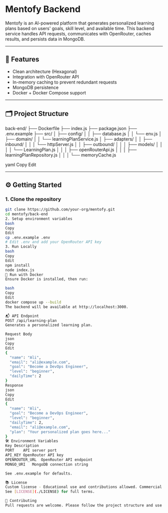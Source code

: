 # Mentofy Backend

Mentofy is an AI-powered platform that generates personalized learning plans based on users' goals, skill level, and available time. This backend service handles API requests, communicates with OpenRouter, caches results, and persists data in MongoDB.

---

## 🚀 Features

- Clean architecture (Hexagonal)
- Integration with OpenRouter API
- In-memory caching to prevent redundant requests
- MongoDB persistence
- Docker + Docker Compose support

---

## 🗂️ Project Structure

back-end/
├── Dockerfile
├── index.js
├── package.json
├── .env.example
├── src/
│ ├── config/
│ │ ├── database.js
│ │ └── env.js
│ ├── domain/
│ │ └── learningPlanService.js
│ ├── adapters/
│ │ ├── inbound/
│ │ │ └── httpServer.js
│ │ ├── outbound/
│ │ │ ├── models/
│ │ │ │ └── LearningPlan.js
│ │ │ ├── openRouterApi.js
│ │ │ ├── learningPlanRepository.js
│ │ │ └── memoryCache.js

yaml
Copy
Edit

---

## ⚙️ Getting Started

### 1. Clone the repository

```bash
git clone https://github.com/your-org/mentofy.git
cd mentofy/back-end
2. Setup environment variables
bash
Copy
Edit
cp .env.example .env
# Edit .env and add your OpenRouter API key
3. Run Locally
bash
Copy
Edit
npm install
node index.js
🐳 Run with Docker
Ensure Docker is installed, then run:

bash
Copy
Edit
docker compose up --build
The backend will be available at http://localhost:3000.

📬 API Endpoint
POST /api/learning-plan
Generates a personalized learning plan.

Request Body
json
Copy
Edit
{
  "name": "Ali",
  "email": "ali@example.com",
  "goal": "Become a DevOps Engineer",
  "level": "beginner",
  "dailyTime": 2
}
Response
json
Copy
Edit
{
  "name": "Ali",
  "goal": "Become a DevOps Engineer",
  "level": "beginner",
  "dailyTime": 2,
  "email": "ali@example.com",
  "plan": "Your personalized plan goes here..."
}
🛠 Environment Variables
Key	Description
PORT	API server port
API_KEY	OpenRouter API key
OPENROUTER_URL	OpenRouter API endpoint
MONGO_URI	MongoDB connection string

See .env.example for defaults.

📚 License
Custom license - Educational use and contributions allowed. Commercial use prohibited.
See [LICENSE](./LICENSE) for full terms.

🤝 Contributing
Pull requests are welcome. Please follow the project structure and use in-memory caching when calling external APIs.